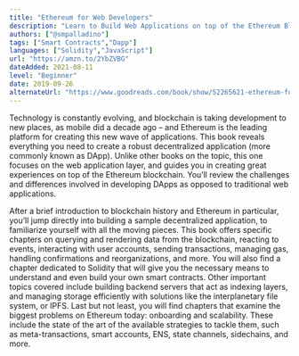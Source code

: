 ```yaml
---
title: "Ethereum for Web Developers"
description: "Learn to Build Web Applications on top of the Ethereum Blockchain"
authors: ["@smpalladino"]
tags: ["Smart Contracts","Dapp"]
languages: ["Solidity","JavaScript"]
url: "https://amzn.to/2YbZVBG"
dateAdded: 2021-08-11
level: "Beginner"
date: 2019-09-26
alternateUrl: "https://www.goodreads.com/book/show/52265621-ethereum-for-web-developers"
---
```


Technology is constantly evolving, and blockchain is taking development to new places, as mobile did a decade ago – and Ethereum is the leading platform for creating this new wave of applications. This book reveals everything you need to create a robust decentralized application (more commonly known as DApp). Unlike other books on the topic, this one focuses on the web application layer, and guides you in creating great experiences on top of the Ethereum blockchain. You’ll review the challenges and differences involved in developing DApps as opposed to traditional web applications. 

After a brief introduction to blockchain history and Ethereum in particular, you’ll jump directly into building a sample decentralized application, to familiarize yourself with all the moving pieces. This book offers specific chapters on querying and rendering data from the blockchain, reacting to events, interacting with user accounts, sending transactions, managing gas, handling confirmations and reorganizations, and more. You will also find a chapter dedicated to Solidity that will give you the necessary means to understand and even build your own smart contracts. 
Other important topics covered include building backend servers that act as indexing layers, and managing storage efficiently with solutions like the interplanetary file system, or IPFS. Last but not least, you will find chapters that examine the biggest problems on Ethereum today: onboarding and scalability. These include the state of the art of the available strategies to tackle them, such as meta-transactions, smart accounts, ENS, state channels, sidechains, and more.